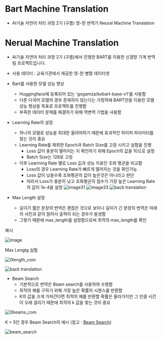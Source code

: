 # Bart Machine Translation
- AI기술 자연어 처리 과정 2기 (구름)
  영-한 번역기 Neural Machine Translation
 
# Nerual Machine Translation
- AI기술 자연어 처리 과정 2기 (구름)에서 진행한 BART를 이용한 신경망 기계 번역 팀 프로젝트입니다.
- 사용 데이터 : 교육기관에서 제공한 영-한 병렬 데이터셋
- Bart를 사용한 모델 성능 향상
  - Huggingface에 등록되어 있는 'gogamza/kobart-base-v1'를 사용함
  - 다른 다국어 모델의 경우 존재하지 않는다는 가정하에 BART만을 이용한 모델 성능 향상을 목표로 프로젝트를 진행함
  - 부족한 데이터 문제를 해결하기 위해 역변역 기법을 사용함
- Learning Rate의 설정
  - 하나의 모델로 성능을 최대한 올려야하기 때문에 효과적인 하이퍼 파라미터를 찾는 것이 중요
  - Learning Rate를 제외한 Epoch과 Batch Size를 고정 시키고 실험을 진행
      - Loss 값이 충분히 떨어지는 지 확인하기 위해 Epoch의 값을 10으로 설정
      - Batch Size는 128로 고정
  - 이후 Learining Rate 별로 Loss 깂과 성능 지표인 조화 평균을 비교함
    - Loss의 경우 Learning Rate가 빠르게 떨어지는 것을 확인가능
    - Loss 값이 낮을수록 조화평균의 값이 높은것은 아니라고 판단 
    - 따라서 Loss가 충분히 낮고 조화평균의 점수가 가장 높은 Learning Rate의 값이 1e-4을 설정 
   ![image31](https://user-images.githubusercontent.com/89580953/159669713-9cb599b3-13ad-41c3-b1cd-51f1ad7388fb.png)
   ![image33](https://user-images.githubusercontent.com/89580953/159669730-8263e4d0-bfd1-452f-9972-f7d26191359c.png)
   ![back translation](https://user-images.githubusercontent.com/89580953/235446519-b88d1e31-875a-40a6-9474-992508e9d679.png)

- Max Length 설정
  - 길이가 짧은 문장의 번역은 괜찮은 것으로 보이나 길이가 긴 문장의 번역은 아래의 사진과 같이 잘려서 출력이 되는 경우가 발생함
  -  그렇기 때문에 max_length를 설정함으로써 최적의 max_length를 확인

예시

![image](https://user-images.githubusercontent.com/89580953/159667570-336c61d2-3356-4522-b49d-1681d8b94a65.png)

Max Lengtg 실험


![0length_com](https://user-images.githubusercontent.com/89580953/159668918-b7b5982c-7416-410e-9be5-5ca9974b4a26.png)


![back translation](https://user-images.githubusercontent.com/89580953/235446519-b88d1e31-875a-40a6-9474-992508e9d679.png)


- Beam Search
  - 기본적으로 번역은 Beam search를 사용하여 수행함
  - 최적의 해를 구하기 위해 가장 높은 확률의 시퀀스를 반환함
  - K의 값을 크게 가져간다면 최적의 해를 반환할 확률은 올라가지만 그 만큼 시간이 오래 걸리기 때문에 최적의 k 값을 찾는 것이 중요
  
![0beams_com](https://user-images.githubusercontent.com/89580953/159856589-c43e42d9-d5be-4936-946d-9c7a82a9df0b.png)



K = 5인 경우 Beam Search의 예시 (참고 : [Beam Search](https://opennmt.net/OpenNMT/translation/beam_search/))


![beam_search](https://user-images.githubusercontent.com/89580953/159671631-a4161a5d-e06e-41d5-bde1-de9006454db7.png)
